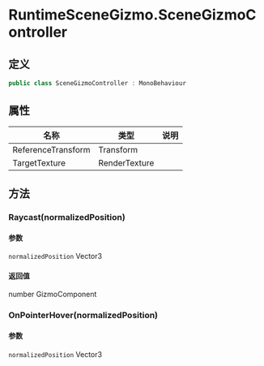 ﻿# RuntimeSceneGizmo.SceneGizmoController 


## 定义

```csharp
public class SceneGizmoController : MonoBehaviour
```

## 属性

|名称|类型|说明|
|---|---|---|
|ReferenceTransform|Transform ||
|TargetTexture|RenderTexture ||

## 方法



### Raycast(normalizedPosition)




#### 参数


`normalizedPosition` Vector3 <br/>



#### 返回值

number GizmoComponent<br/>


### OnPointerHover(normalizedPosition)




#### 参数


`normalizedPosition` Vector3 <br/>


